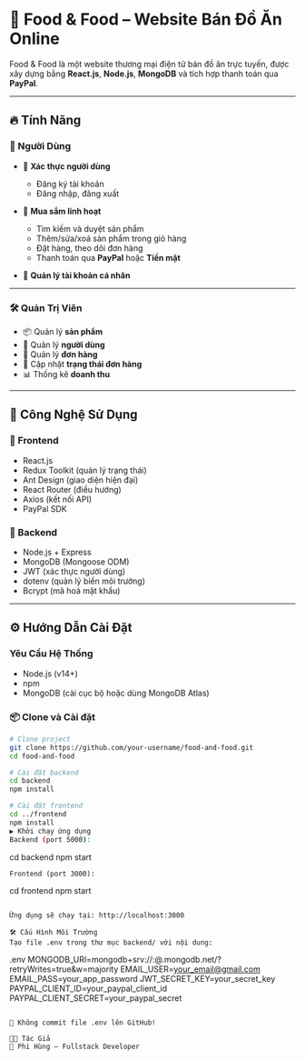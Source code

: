 # 🍔 Food & Food – Website Bán Đồ Ăn Online

Food & Food là một website thương mại điện tử bán đồ ăn trực tuyến, được xây dựng bằng **React.js**, **Node.js**, **MongoDB** và tích hợp thanh toán qua **PayPal**.

---

## 🔥 Tính Năng

### 👥 Người Dùng

- 🔐 **Xác thực người dùng**  
  - Đăng ký tài khoản  
  - Đăng nhập, đăng xuất

- 🛒 **Mua sắm linh hoạt**  
  - Tìm kiếm và duyệt sản phẩm  
  - Thêm/sửa/xoá sản phẩm trong giỏ hàng  
  - Đặt hàng, theo dõi đơn hàng  
  - Thanh toán qua **PayPal** hoặc **Tiền mặt**

- 👤 **Quản lý tài khoản cá nhân**

---

### 🛠️ Quản Trị Viên

- 📦 Quản lý **sản phẩm**
- 👤 Quản lý **người dùng**
- 📑 Quản lý **đơn hàng**
- 🔄 Cập nhật **trạng thái đơn hàng**
- 📊 Thống kê **doanh thu**

---

## 🧪 Công Nghệ Sử Dụng

### 🚀 Frontend

- React.js
- Redux Toolkit (quản lý trạng thái)
- Ant Design (giao diện hiện đại)
- React Router (điều hướng)
- Axios (kết nối API)
- PayPal SDK

### 🔧 Backend

- Node.js + Express
- MongoDB (Mongoose ODM)
- JWT (xác thực người dùng)
- dotenv (quản lý biến môi trường)
- Bcrypt (mã hoá mật khẩu)

---

## ⚙️ Hướng Dẫn Cài Đặt

### Yêu Cầu Hệ Thống

- Node.js (v14+)
- npm
- MongoDB (cài cục bộ hoặc dùng MongoDB Atlas)

### 📦 Clone và Cài đặt

```bash
# Clone project
git clone https://github.com/your-username/food-and-food.git
cd food-and-food

# Cài đặt backend
cd backend
npm install

# Cài đặt frontend
cd ../frontend
npm install
▶️ Khởi chạy ứng dụng
Backend (port 5000):

```
cd backend
npm start
```
Frontend (port 3000):

```
cd frontend
npm start
```

Ứng dụng sẽ chạy tại: http://localhost:3000

🛠️ Cấu Hình Môi Trường
Tạo file .env trong thư mục backend/ với nội dung:

```
.env
MONGODB_URI=mongodb+srv://<user>:<password>@<cluster>.mongodb.net/?retryWrites=true&w=majority
EMAIL_USER=your_email@gmail.com
EMAIL_PASS=your_app_password
JWT_SECRET_KEY=your_secret_key
PAYPAL_CLIENT_ID=your_paypal_client_id
PAYPAL_CLIENT_SECRET=your_paypal_secret
```

🛑 Không commit file .env lên GitHub!

👨‍💻 Tác Giả
👤 Phi Hùng – Fullstack Developer
